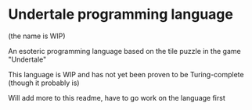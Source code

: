 # Undertale programming language
(the name is WIP)

An esoteric programming language based on the tile puzzle in the game "Undertale"

This language is WIP and has not yet been proven to be Turing-complete (though it probably is)

Will add more to this readme, have to go work on the language first